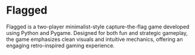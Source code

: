 # Flagged
Flagged is a two-player minimalist-style capture-the-flag game developed  using Python and Pygame. Designed for both fun and strategic gameplay, the  game emphasizes clean visuals and intuitive mechanics, offering an engaging  retro-inspired gaming experience.
